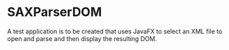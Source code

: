 # SAXParserDOM
A test application is to be created that uses JavaFX to select an XML file to open and parse and then display the resulting DOM.
